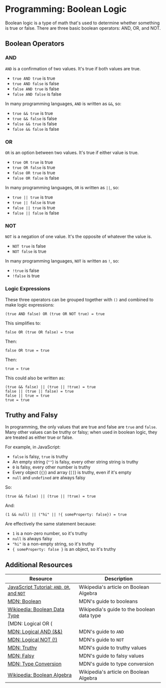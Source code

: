 # Programming: Boolean Logic

Boolean logic is a type of math that's used to determine whether something is true or false. There are three basic boolean operators: AND, OR, and NOT.

## Boolean Operators

### AND

`AND` is a confirmation of two values. It's true if both values are true.

* `true AND true` is true
* `true AND false` is false
* `false AND true` is false
* `false AND false` is false

In many programming languages, `AND` is written as `&&`, so:

* `true && true` is true
* `true && false` is false
* `false && true` is false
* `false && false` is false

### OR

`OR` is an option between two values. It's true if either value is true.

* `true OR true` is true
* `true OR false` is true
* `false OR true` is true
* `false OR false` is false

In many programming languages, `OR` is written as `||`, so:

* `true || true` is true
* `true || false` is true
* `false || true` is true
* `false || false` is false

### NOT

`NOT` is a negation of one value. It's the opposite of whatever the value is.

* `NOT true` is false
* `NOT false` is true

In many programming languages, `NOT` is written as `!`, so:

* `!true` is false
* `!false` is true

### Logic Expressions

These three operators can be grouped together with `()` and combined to make logic expressions:

```
(true AND false) OR (true OR NOT true) = true
```

This simplifies to:

```
false OR (true OR false) = true
```

Then:

```
false OR true = true
```

Then:

```
true = true
```

This could also be written as:

```
(true && false) || (true || !true) = true
false || (true || false) = true
false || true = true
true = true
```

## Truthy and Falsy

In programming, the only values that are true and false are `true` and `false`. Many other values can be truthy or falsy; when used in boolean logic, they are treated as either true or false.

For example, in JavaScript:

* `false` is falsy, `true` is truthy
* An empty string (`""`) is falsy, every other string string is truthy
* `0` is falsy, every other number is truthy
* Every object (`{}`) and array (`[]`) is truthy, even if it's empty
* `null` and `undefined` are always falsy

So:

```
(true && false) || (true || !true) = true
```

And:

```
(1 && null) || ("hi" || !{ someProperty: false}) = true
```

Are effectively the same statement because:

* `1` is a non-zero number, so it's truthy
* `null` is always falsy
* `"hi"` is a non-empty string, so it's truthy
* `{ someProperty: false }` is an object, so it's truthy

## Additional Resources

| Resource | Description |
| --- | --- |
| [JavaScript Tutorial: `AND`, `OR`, and `NOT`](https://en.wikipedia.org/wiki/Boolean_algebra) | Wikipedia's article on Boolean Algebra |
| [MDN: Boolean](https://developer.mozilla.org/en-US/docs/Glossary/Type_Conversion) | MDN's guide to booleans |
| [Wikipedia: Boolean Data Type](https://en.wikipedia.org/wiki/Boolean_data_type) | Wikipedia's guide to the boolean data type |
| [MDN: Logical OR (||)](https://developer.mozilla.org/en-US/docs/Web/JavaScript/Reference/Operators/Logical_OR) | MDN's guide to `OR`|
| [MDN: Logical AND (&&)](https://developer.mozilla.org/en-US/docs/Web/JavaScript/Reference/Operators/Logical_AND) | MDN's guide to `AND`|
| [MDN: Logical NOT (!)](https://developer.mozilla.org/en-US/docs/Web/JavaScript/Reference/Operators/Logical_NOT) | MDN's guide to `NOT`|
| [MDN: Truthy](https://developer.mozilla.org/en-US/docs/Glossary/Truthy) | MDN's guide to truthy values |
| [MDN: Falsy](https://developer.mozilla.org/en-US/docs/Glossary/Falsy) | MDN's guide to falsy values |
| [MDN: Type Conversion](https://developer.mozilla.org/en-US/docs/Glossary/Type_Conversion) | MDN's guide to type conversion |
| [Wikipedia: Boolean Algebra](https://en.wikipedia.org/wiki/Boolean_algebra) | Wikipedia's article on Boolean Algebra |
